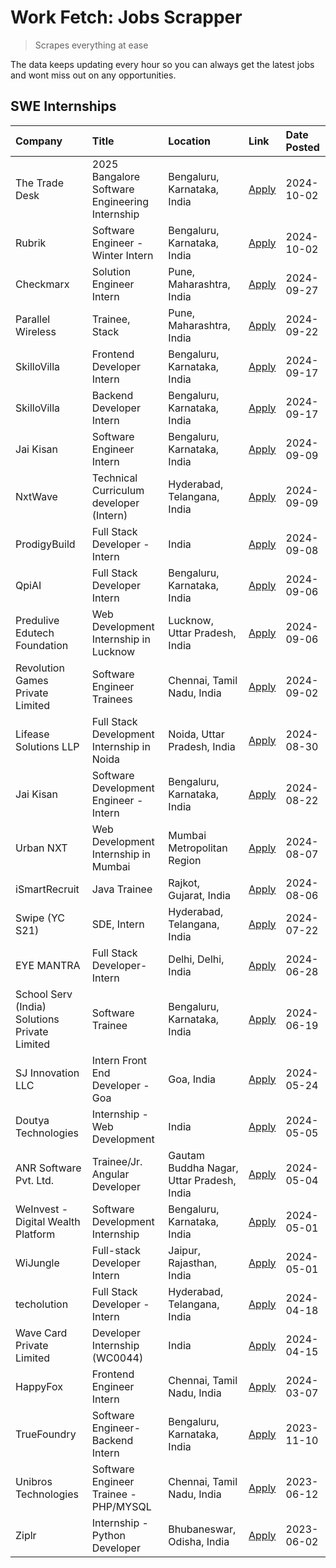 # Work Fetch: Jobs Scrapper
> Scrapes everything at ease

The data keeps updating every hour so you can always get the latest jobs and wont miss out on any opportunities.

## SWE Internships
<!--START_SECTION:workfetch-->
| Company                                       | Title                                          | Location                                  | Link                                                                                                                                                                                                                               | Date Posted   |
|:----------------------------------------------|:-----------------------------------------------|:------------------------------------------|:-----------------------------------------------------------------------------------------------------------------------------------------------------------------------------------------------------------------------------------|:--------------|
| The Trade Desk                                | 2025 Bangalore Software Engineering Internship | Bengaluru, Karnataka, India               | [Apply](https://in.linkedin.com/jobs/view/2025-bangalore-software-engineering-internship-at-the-trade-desk-3987456531?position=6&pageNum=0&refId=58UQbBIen6hgXcmeo0Aq%2BA%3D%3D&trackingId=n3BEHj8TUGj4ek1I%2FpgoWw%3D%3D)         | 2024-10-02    |
| Rubrik                                        | Software Engineer - Winter Intern              | Bengaluru, Karnataka, India               | [Apply](https://in.linkedin.com/jobs/view/software-engineer-winter-intern-at-rubrik-4006567784?position=37&pageNum=0&refId=58UQbBIen6hgXcmeo0Aq%2BA%3D%3D&trackingId=Jv8xfT8Tt%2BoTYLrQmn83uw%3D%3D)                               | 2024-10-02    |
| Checkmarx                                     | Solution Engineer Intern                       | Pune, Maharashtra, India                  | [Apply](https://in.linkedin.com/jobs/view/solution-engineer-intern-at-checkmarx-4036405936?position=50&pageNum=0&refId=58UQbBIen6hgXcmeo0Aq%2BA%3D%3D&trackingId=nnxCCq6edgwUopN98PW6Nw%3D%3D)                                     | 2024-09-27    |
| Parallel Wireless                             | Trainee, Stack                                 | Pune, Maharashtra, India                  | [Apply](https://in.linkedin.com/jobs/view/trainee-stack-at-parallel-wireless-3905689841?position=45&pageNum=0&refId=58UQbBIen6hgXcmeo0Aq%2BA%3D%3D&trackingId=cwsbDoJ87Z4ZZJPWntYySA%3D%3D)                                        | 2024-09-22    |
| SkilloVilla                                   | Frontend Developer Intern                      | Bengaluru, Karnataka, India               | [Apply](https://in.linkedin.com/jobs/view/frontend-developer-intern-at-skillovilla-4025873510?position=3&pageNum=0&refId=58UQbBIen6hgXcmeo0Aq%2BA%3D%3D&trackingId=frgkdW1jPnkR3mCp%2FLCbIg%3D%3D)                                 | 2024-09-17    |
| SkilloVilla                                   | Backend Developer Intern                       | Bengaluru, Karnataka, India               | [Apply](https://in.linkedin.com/jobs/view/backend-developer-intern-at-skillovilla-4025860894?position=5&pageNum=0&refId=58UQbBIen6hgXcmeo0Aq%2BA%3D%3D&trackingId=AyHZH%2F4X93cfFy3f%2FYZOKQ%3D%3D)                                | 2024-09-17    |
| Jai Kisan                                     | Software Engineer Intern                       | Bengaluru, Karnataka, India               | [Apply](https://in.linkedin.com/jobs/view/software-engineer-intern-at-jai-kisan-4024075360?position=18&pageNum=0&refId=58UQbBIen6hgXcmeo0Aq%2BA%3D%3D&trackingId=RttJqLO3Tb9cbs76HOCU8g%3D%3D)                                     | 2024-09-09    |
| NxtWave                                       | Technical Curriculum developer (Intern)        | Hyderabad, Telangana, India               | [Apply](https://in.linkedin.com/jobs/view/technical-curriculum-developer-intern-at-nxtwave-4020462207?position=19&pageNum=0&refId=58UQbBIen6hgXcmeo0Aq%2BA%3D%3D&trackingId=QHsGxrspufHQ7Mq8LYII5A%3D%3D)                          | 2024-09-09    |
| ProdigyBuild                                  | Full Stack Developer - Intern                  | India                                     | [Apply](https://in.linkedin.com/jobs/view/full-stack-developer-intern-at-prodigybuild-4019591942?position=28&pageNum=0&refId=58UQbBIen6hgXcmeo0Aq%2BA%3D%3D&trackingId=tTZsVmbxQtxpgKIWIr%2B1Dw%3D%3D)                             | 2024-09-08    |
| QpiAI                                         | Full Stack Developer Intern                    | Bengaluru, Karnataka, India               | [Apply](https://in.linkedin.com/jobs/view/full-stack-developer-intern-at-qpiai-4017395346?position=13&pageNum=0&refId=58UQbBIen6hgXcmeo0Aq%2BA%3D%3D&trackingId=AVhmQrEJI6cI%2FSat06tELw%3D%3D)                                    | 2024-09-06    |
| Predulive Edutech Foundation                  | Web Development Internship in Lucknow          | Lucknow, Uttar Pradesh, India             | [Apply](https://in.linkedin.com/jobs/view/web-development-internship-in-lucknow-at-predulive-edutech-foundation-4019460818?position=49&pageNum=0&refId=58UQbBIen6hgXcmeo0Aq%2BA%3D%3D&trackingId=%2BSosgFb6Jr5%2FgrbaPNaYfQ%3D%3D) | 2024-09-06    |
| Revolution Games Private Limited              | Software Engineer Trainees                     | Chennai, Tamil Nadu, India                | [Apply](https://in.linkedin.com/jobs/view/software-engineer-trainees-at-revolution-games-private-limited-4015912927?position=12&pageNum=0&refId=58UQbBIen6hgXcmeo0Aq%2BA%3D%3D&trackingId=523LesfPGOXIyOa5%2BBuvSg%3D%3D)          | 2024-09-02    |
| Lifease Solutions LLP                         | Full Stack Development Internship in Noida     | Noida, Uttar Pradesh, India               | [Apply](https://in.linkedin.com/jobs/view/full-stack-development-internship-in-noida-at-lifease-solutions-llp-4013798377?position=59&pageNum=0&refId=58UQbBIen6hgXcmeo0Aq%2BA%3D%3D&trackingId=akZ5e3B7bKHrZ%2Boa0SLfJA%3D%3D)     | 2024-08-30    |
| Jai Kisan                                     | Software Development Engineer - Intern         | Bengaluru, Karnataka, India               | [Apply](https://in.linkedin.com/jobs/view/software-development-engineer-intern-at-jai-kisan-4027288169?position=10&pageNum=0&refId=58UQbBIen6hgXcmeo0Aq%2BA%3D%3D&trackingId=dJX2bxrh5M1dyqRhoJL54w%3D%3D)                         | 2024-08-22    |
| Urban NXT                                     | Web Development Internship in Mumbai           | Mumbai Metropolitan Region                | [Apply](https://in.linkedin.com/jobs/view/web-development-internship-in-mumbai-at-urban-nxt-3995561641?position=48&pageNum=0&refId=58UQbBIen6hgXcmeo0Aq%2BA%3D%3D&trackingId=RocTZdJtAXcS9ik%2FNcriqQ%3D%3D)                       | 2024-08-07    |
| iSmartRecruit                                 | Java Trainee                                   | Rajkot, Gujarat, India                    | [Apply](https://in.linkedin.com/jobs/view/java-trainee-at-ismartrecruit-3992301825?position=14&pageNum=0&refId=58UQbBIen6hgXcmeo0Aq%2BA%3D%3D&trackingId=hzYGn9GDWdz%2BY3fYCCbMQg%3D%3D)                                           | 2024-08-06    |
| Swipe (YC S21)                                | SDE, Intern                                    | Hyderabad, Telangana, India               | [Apply](https://in.linkedin.com/jobs/view/sde-intern-at-swipe-yc-s21-3980368092?position=21&pageNum=0&refId=58UQbBIen6hgXcmeo0Aq%2BA%3D%3D&trackingId=NY6lGxQYvly5DbI56SWDJw%3D%3D)                                                | 2024-07-22    |
| EYE MANTRA                                    | Full Stack Developer- Intern                   | Delhi, Delhi, India                       | [Apply](https://in.linkedin.com/jobs/view/full-stack-developer-intern-at-eye-mantra-3960988037?position=27&pageNum=0&refId=58UQbBIen6hgXcmeo0Aq%2BA%3D%3D&trackingId=%2BWCqeOd7ePG06CbbGy8yWA%3D%3D)                               | 2024-06-28    |
| School Serv (India) Solutions Private Limited | Software Trainee                               | Bengaluru, Karnataka, India               | [Apply](https://in.linkedin.com/jobs/view/software-trainee-at-school-serv-india-solutions-private-limited-3953917603?position=39&pageNum=0&refId=58UQbBIen6hgXcmeo0Aq%2BA%3D%3D&trackingId=xhQJOUd14KMtDhvVKZ9y2Q%3D%3D)           | 2024-06-19    |
| SJ Innovation LLC                             | Intern Front End Developer - Goa               | Goa, India                                | [Apply](https://in.linkedin.com/jobs/view/intern-front-end-developer-goa-at-sj-innovation-llc-3931678611?position=8&pageNum=0&refId=58UQbBIen6hgXcmeo0Aq%2BA%3D%3D&trackingId=nzHrgNTGB1deI20xE6%2Bzzw%3D%3D)                      | 2024-05-24    |
| Doutya Technologies                           | Internship - Web Development                   | India                                     | [Apply](https://in.linkedin.com/jobs/view/internship-web-development-at-doutya-technologies-3915234831?position=51&pageNum=0&refId=58UQbBIen6hgXcmeo0Aq%2BA%3D%3D&trackingId=F0kvpVz0zKEUl3fK6gEbAA%3D%3D)                         | 2024-05-05    |
| ANR Software Pvt. Ltd.                        | Trainee/Jr. Angular Developer                  | Gautam Buddha Nagar, Uttar Pradesh, India | [Apply](https://in.linkedin.com/jobs/view/trainee-jr-angular-developer-at-anr-software-pvt-ltd-3917307000?position=53&pageNum=0&refId=58UQbBIen6hgXcmeo0Aq%2BA%3D%3D&trackingId=mmCWIp8EEv%2FuXzgIvTM27w%3D%3D)                    | 2024-05-04    |
| WeInvest - Digital Wealth Platform            | Software Development Internship                | Bengaluru, Karnataka, India               | [Apply](https://in.linkedin.com/jobs/view/software-development-internship-at-weinvest-digital-wealth-platform-3912867225?position=4&pageNum=0&refId=58UQbBIen6hgXcmeo0Aq%2BA%3D%3D&trackingId=kFWo6KlNO3%2F6Lbwv%2FV4xPg%3D%3D)    | 2024-05-01    |
| WiJungle                                      | Full-stack Developer Intern                    | Jaipur, Rajasthan, India                  | [Apply](https://in.linkedin.com/jobs/view/full-stack-developer-intern-at-wijungle-3912864543?position=20&pageNum=0&refId=58UQbBIen6hgXcmeo0Aq%2BA%3D%3D&trackingId=c%2FiPiIO3yqAmPjeoSwLzog%3D%3D)                                 | 2024-05-01    |
| techolution                                   | Full Stack Developer - Intern                  | Hyderabad, Telangana, India               | [Apply](https://in.linkedin.com/jobs/view/full-stack-developer-intern-at-techolution-3904814977?position=43&pageNum=0&refId=58UQbBIen6hgXcmeo0Aq%2BA%3D%3D&trackingId=EfWICgya2xw%2BQLCi4aidkg%3D%3D)                              | 2024-04-18    |
| Wave Card Private Limited                     | Developer Internship (WC0044)                  | India                                     | [Apply](https://in.linkedin.com/jobs/view/developer-internship-wc0044-at-wave-card-private-limited-3900079966?position=26&pageNum=0&refId=58UQbBIen6hgXcmeo0Aq%2BA%3D%3D&trackingId=dWDLzqUOndioZeJGBPg6yQ%3D%3D)                  | 2024-04-15    |
| HappyFox                                      | Frontend Engineer Intern                       | Chennai, Tamil Nadu, India                | [Apply](https://in.linkedin.com/jobs/view/frontend-engineer-intern-at-happyfox-3848357951?position=52&pageNum=0&refId=58UQbBIen6hgXcmeo0Aq%2BA%3D%3D&trackingId=0nPnVe1A3BlT9kobtbGo2g%3D%3D)                                      | 2024-03-07    |
| TrueFoundry                                   | Software Engineer-Backend Intern               | Bengaluru, Karnataka, India               | [Apply](https://in.linkedin.com/jobs/view/software-engineer-backend-intern-at-truefoundry-3779508170?position=25&pageNum=0&refId=58UQbBIen6hgXcmeo0Aq%2BA%3D%3D&trackingId=2r1aIWmjaHwNUklkYyKHwg%3D%3D)                           | 2023-11-10    |
| Unibros Technologies                          | Software Engineer Trainee - PHP/MYSQL          | Chennai, Tamil Nadu, India                | [Apply](https://in.linkedin.com/jobs/view/software-engineer-trainee-php-mysql-at-unibros-technologies-3656599241?position=17&pageNum=0&refId=58UQbBIen6hgXcmeo0Aq%2BA%3D%3D&trackingId=LMkBmQ8gmkpZfR9DS5KbcQ%3D%3D)               | 2023-06-12    |
| Ziplr                                         | Internship - Python Developer                  | Bhubaneswar, Odisha, India                | [Apply](https://in.linkedin.com/jobs/view/internship-python-developer-at-ziplr-3645677592?position=58&pageNum=0&refId=58UQbBIen6hgXcmeo0Aq%2BA%3D%3D&trackingId=i8LSCXgrFAZVF9OMCsBxDg%3D%3D)                                      | 2023-06-02    |
<!--END_SECTION:workfetch-->
